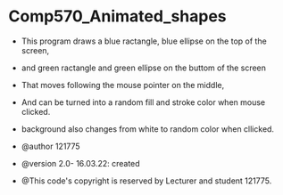 # Comp570_Animated_shapes

* This program draws a blue ractangle, blue ellipse on the top of the screen, 
* and green ractangle and green ellipse on the buttom of the screen
* That moves following the mouse pointer on the middle, 
* And can be turned into a random fill and stroke color when mouse clicked.
* background also changes from white to random color when cllicked.


* @author 121775 
* @version 2.0- 16.03.22: created
* @This code's copyright is reserved by Lecturer and student 121775.
